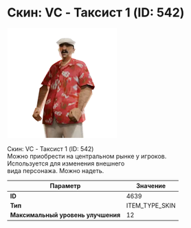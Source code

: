 # Скин: VC - Таксист 1 (ID: 542)

![Item Image](../img/4639.webp?raw=true)

Скин: VC - Таксист 1 (ID: 542)<br>Можно приобрести на центральном рынке у игроков.<br>Используется для изменения внешнего<br>вида персонажа. Можно надеть.


| Параметр | Значение |
|----------|----------|
| **ID** | 4639 |
| **Тип** | ITEM_TYPE_SKIN |
| **Максимальный уровень улучшения** | 12 |

